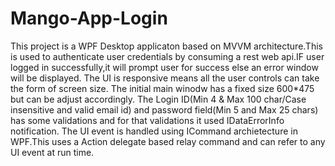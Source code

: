 # Mango-App-Login
This project is a WPF Desktop applicaton based on MVVM architecture.This is used to authenticate user credentials by consuming a rest web api.IF user logged in successfully,it will prompt user for success else an error window will be displayed.
The UI is responsive means all the user controls can take the form of screen size.
The initial main winodw has a fixed size 600*475 but can be adjust accordingly.
The Login ID(Min 4 & Max 100 char/Case insensitive and valid email id) and password field(Min 5 and Max 25 chars) has some validations and for that validations it used IDataErrorInfo notification.
The UI event is handled using ICommand archietecture in WPF.This uses a Action delegate based relay command and can refer to any UI event
at run time.
